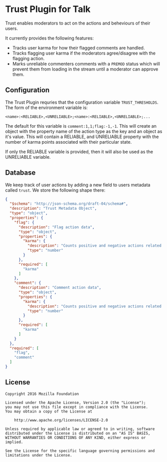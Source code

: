 # Trust Plugin for Talk

Trust enables moderators to act on the actions and
beheviours of their users.

It currently provides the following features:

- Tracks user karma for how their flagged comments are handled.
- Tracks flagging user karma if the moderators agree/disagree with the flagging
  action.
- Marks unreliable commenters comments with a `PREMOD` status which will prevent
  them from loading in the stream until a moderator can approve them.

## Configuration

The Trust Plugin requries that the configuration variable `TRUST_THRESHOLDS`.
The form of the environment variable is:

```
<name>:<RELIABLE>,<UNRELIABLE>;<name>:<RELIABLE>,<UNRELIABLE>;...
```

The default for this variable is `comment:1,1;flag:-1,-1`. This will create an
object with the property name of the action type as the key and an object as
it's value. This will contain a RELIABLE, and UNRELIABLE property with the
number of karma points associated with their particular state.

If only the RELIABLE variable is provided, then it will also be used as the
UNRELIABLE variable.

## Database

We keep track of user actions by adding a new field to users metadata called
`trust`. We store the following shape there:

```json
{
  "$schema": "http://json-schema.org/draft-04/schema#",
  "description": "Trust Metadata Object",
  "type": "object",
  "properties": {
    "flag": {
      "description": "Flag action data",
      "type": "object",
      "properties": {
        "karma": {
          "description": "Counts positive and negative actions related to flags made by the user",
          "type": "number"
        }
      },
      "required": [
        "karma"
      ]
    },
    "comment": {
      "description": "Comment action data",
      "type": "object",
      "properties": {
        "karma": {
          "description": "Counts positive and negative actions related to comments made by the user",
          "type": "number"
        }
      },
      "required": [
        "karma"
      ]
    }
  },
  "required": [
    "flag",
    "comment"
  ]
}
```

## License

    Copyright 2016 Mozilla Foundation

    Licensed under the Apache License, Version 2.0 (the "License");
    you may not use this file except in compliance with the License.
    You may obtain a copy of the License at

        http://www.apache.org/licenses/LICENSE-2.0

    Unless required by applicable law or agreed to in writing, software distributed under the License is distributed on an "AS IS" BASIS, WITHOUT WARRANTIES OR CONDITIONS OF ANY KIND, either express or implied.

    See the License for the specific language governing permissions and limitations under the License.